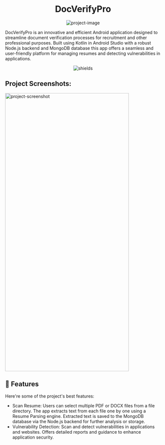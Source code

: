 <h1 align="center" id="title">DocVerifyPro</h1>

<p align="center"><img src="https://socialify.git.ci/mukeshkumhar/DocVerifyPro/image?custom_description=Android+app+to+streamline+document+verification+processes+for+recruitment+and+other+professional+purposes.+Built+using+Kotlin+in+Android+Studio+with+Node.js+backend+and+MongoDB+database%2C+this+app+offers+a+seamless+and+user-friendly+platform+for+managing+resumes+and+detecting+vulnerabilities+in+website&amp;description=1&amp;font=Rokkitt&amp;forks=1&amp;language=1&amp;name=1&amp;owner=1&amp;pattern=Solid&amp;theme=Auto" alt="project-image"></p>

<p id="description">DocVerifyPro is an innovative and efficient Android application designed to streamline document verification processes for recruitment and other professional purposes. Built using Kotlin in Android Studio with a robust Node.js backend and MongoDB database this app offers a seamless and user-friendly platform for managing resumes and detecting vulnerabilities in applications.</p>

<p align="center"><img src="https://img.shields.io/badge/7th_Sem_Collage_Project-Like_this-green" alt="shields"></p>

<h2>Project Screenshots:</h2>

<img src="ghjg" alt="project-screenshot" width="400" height="900/">

  
  
<h2>🧐 Features</h2>

Here're some of the project's best features:

*   Scan Resume: Users can select multiple PDF or DOCX files from a file directory. The app extracts text from each file one by one using a Resume Parsing engine. Extracted text is saved to the MongoDB database via the Node.js backend for further analysis or storage.
*   Vulnerability Detection: Scan and detect vulnerabilities in applications and websites. Offers detailed reports and guidance to enhance application security.
